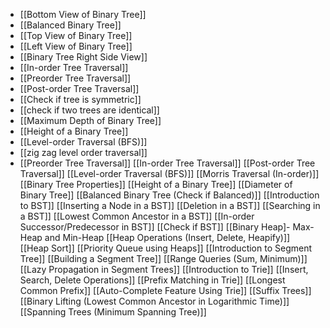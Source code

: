 - [[Bottom View of Binary Tree]]
- [[Balanced Binary Tree]]
- [[Top View of Binary Tree]]
- [[Left View of Binary Tree]]
- [[Binary Tree Right Side View]]
- [[In-order Tree Traversal]]
- [[Preorder Tree Traversal]]
- [[Post-order Tree Traversal]]
- [[Check if tree is symmetric]]
- [[check if two trees are identical]]
- [[Maximum Depth of Binary Tree]]
- [[Height of a Binary Tree]]
- [[Level-order Traversal (BFS)]]
- [[zig zag level order traversal]]
- [[Preorder Tree Traversal]]
[[In-order Tree Traversal]]
[[Post-order Tree Traversal]]
[[Level-order Traversal (BFS)]]
[[Morris Traversal (In-order)]]
[[Binary Tree Properties]]
[[Height of a Binary Tree]]
[[Diameter of Binary Tree]]
[[Balanced Binary Tree (Check if Balanced)]]
[[Introduction to BST]]
[[Inserting a Node in a BST]]
[[Deletion in a BST]]
[[Searching in a BST]]
[[Lowest Common Ancestor in a BST]]
[[In-order Successor/Predecessor in BST]]
[[Check if BST]]
[[Binary Heap]- Max-Heap and Min-Heap
[[Heap Operations (Insert, Delete, Heapify)]]
[[Heap Sort]]
[[Priority Queue using Heaps]]
[[Introduction to Segment Tree]]
[[Building a Segment Tree]]
[[Range Queries (Sum, Minimum)]]
[[Lazy Propagation in Segment Trees]]
[[Introduction to Trie]]
[[Insert, Search, Delete Operations]]
[[Prefix Matching in Trie]]
[[Longest Common Prefix]]
[[Auto-Complete Feature Using Trie]]
[[Suffix Trees]]
[[Binary Lifting (Lowest Common Ancestor in Logarithmic Time)]]
[[Spanning Trees (Minimum Spanning Tree)]]
